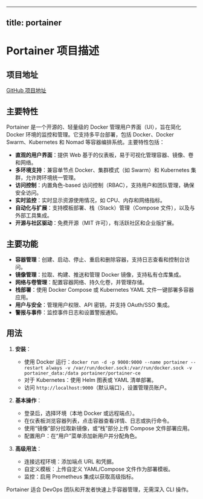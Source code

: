 
---
title: portainer
---

# Portainer 项目描述

## 项目地址
[GitHub 项目地址](https://github.com/portainer/portainer)

## 主要特性
Portainer 是一个开源的、轻量级的 Docker 管理用户界面（UI），旨在简化 Docker 环境的监控和管理。它支持多平台部署，包括 Docker、Docker Swarm、Kubernetes 和 Nomad 等容器编排系统。主要特性包括：
- **直观的用户界面**：提供 Web 基于的仪表板，易于可视化管理容器、镜像、卷和网络。
- **多环境支持**：兼容单节点 Docker、集群模式（如 Swarm）和 Kubernetes 集群，允许跨环境统一管理。
- **访问控制**：内置角色-based 访问控制（RBAC），支持用户和团队管理，确保安全访问。
- **实时监控**：实时显示资源使用情况，如 CPU、内存和网络指标。
- **自动化与扩展**：支持模板部署、栈（Stack）管理（Compose 文件），以及与外部工具集成。
- **开源与社区驱动**：免费开源（MIT 许可），有活跃社区和企业版扩展。

## 主要功能
- **容器管理**：创建、启动、停止、重启和删除容器，支持日志查看和控制台访问。
- **镜像管理**：拉取、构建、推送和管理 Docker 镜像，支持私有仓库集成。
- **网络与卷管理**：配置容器网络、持久化卷，并管理存储。
- **栈部署**：使用 Docker Compose 或 Kubernetes YAML 文件一键部署多容器应用。
- **用户与安全**：管理用户权限、API 密钥，并支持 OAuth/SSO 集成。
- **警报与事件**：监控事件日志和设置警报通知。

## 用法
1. **安装**：
   - 使用 Docker 运行：`docker run -d -p 9000:9000 --name portainer --restart always -v /var/run/docker.sock:/var/run/docker.sock -v portainer_data:/data portainer/portainer-ce`
   - 对于 Kubernetes：使用 Helm 图表或 YAML 清单部署。
   - 访问 `http://localhost:9000`（默认端口），设置管理员账户。

2. **基本操作**：
   - 登录后，选择环境（本地 Docker 或远程端点）。
   - 在仪表板浏览容器列表，点击容器查看详情、日志或执行命令。
   - 使用“镜像”部分拉取新镜像，或“栈”部分上传 Compose 文件部署应用。
   - 配置用户：在“用户”菜单添加新用户并分配角色。

3. **高级用法**：
   - 连接远程环境：添加端点 URL 和凭据。
   - 自定义模板：上传自定义 YAML/Compose 文件作为部署模板。
   - 监控：启用 Prometheus 集成以获取高级指标。

Portainer 适合 DevOps 团队和开发者快速上手容器管理，无需深入 CLI 操作。